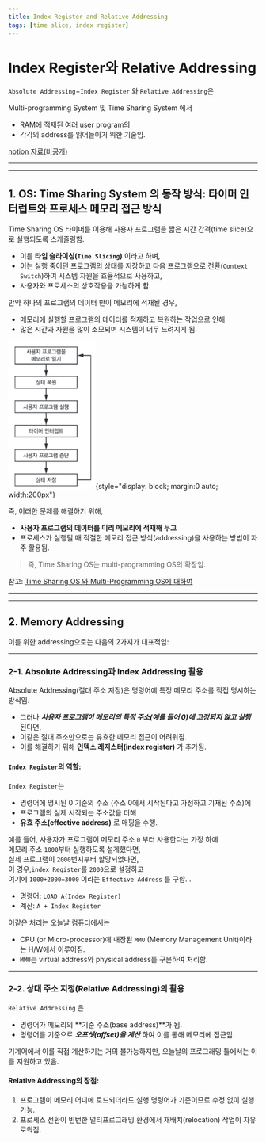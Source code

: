 ```yaml
---
title: Index Register and Relative Addressing
tags: [time slice, index register]
---
```


# Index Register와 Relative Addressing

`Absolute Addressing`+`Index Register` 와 `Relative Addressing`은

Multi-programming System 및 Time Sharing System 에서  

* RAM에 적재된 여러 user program의 
* 각각의 address를 읽어들이기 위한 기술임. 

[notion 자료(비공개)](https://www.notion.so/mmmil/Relative-Addressing-OS-Index-Register-Relative-Addressing-3fbedadd0567417cab4461558da35e68
)


---

---

## 1. **OS: Time Sharing System 의 동작 방식: 타이머 인터럽트와 프로세스 메모리 접근 방식**

Time Sharing OS 타이머를 이용해 사용자 프로그램을 짧은 시간 간격(time slice)으로 실행되도록 스케줄링함.  

* 이를 **타임 슬라이싱(`Time Slicing`)** 이라고 하며, 
* 이는 실행 중이던 프로그램의 상태를 저장하고 다음 프로그램으로 전환(`Context Switch`)하여 시스템 자원을 효율적으로 사용하고,
* 사용자와 프로세스의 상호작용을 가능하게 함.
  
만약 하나의 프로그램의 데이터 만이 메모리에 적재될 경우, 

* 메모리에 실행할 프로그램의 데이터를 적재하고 복원하는 작업으로 인해
* 많은 시간과 자원을 많이 소모되며 시스템이 너무 느려지게 됨.

![](../../OS/img/os_time_sharing.png){style="display: block; margin:0 auto; width:200px"}

즉, 이러한 문제를 해결하기 위해, 

* **사용자 프로그램의 데이터를 미리 메모리에 적재해 두고** 
* 프로세스가 실행될 때 적절한 메모리 접근 방식(addressing)을 사용하는 방법이 자주 활용됨.

> 즉, Time Sharing OS는 multi-programming OS의 확장임.

참고: [Time Sharing OS 와 Multi-Programming OS에 대하여](../../OS/operating_system.md#4-2-2-multi-programming)


---

---


## 2. Memory Addressing

이를 위한 addressing으로는 다음의 2가지가 대표적임:

---

### **2-1. Absolute Addressing과 Index Addressing 활용**

Absolute Addressing(절대 주소 지정)은 명령어에 특정 메모리 주소를 직접 명시하는 방식임.

* 그러나 ***사용자 프로그램이 메모리의 특정 주소(예를 들어 0)에 고정되지 않고 실행*** 된다면, 
* 이같은 절대 주소만으로는 유효한 메모리 접근이 어려워짐. 
* 이를 해결하기 위해 **인덱스 레지스터(index register)** 가 추가됨.

#### **`Index Register`의 역할**:

`Index Register`는 

* 명령어에 명시된 0 기준의 주소 (주소 0에서 시작된다고 가정하고 기재된 주소)에 
* 프로그램의 실제 시작되는 주소값을 더해 
* **유효 주소(effective address)** 로 매핑을 수행.  
  
예를 들어, 
    사용자가 프로그램이 메모리 주소 `0` 부터 사용한다는 가정 하에  
    메모리 주소 `1000`부터 실행하도록 설계했다면,  
    실제 프로그램이 `2000`번지부터 할당되었다면,  
    이 경우,`index Register`를 `2000`으로 설정하고  
    여기에 `1000+2000=3000` 이라는 `Effective Address` 를 구함. .


- 명령어: `LOAD A(Index Register)`
- 계산: `A + Index Register`

이같은 처리는 오늘날 컴퓨터에서는

* CPU (or Micro-processor)에 내장된 `MMU` (Memory Management Unit)이라는 H/W에서 이루어짐.
* `MMU`는 virtual address와 physical address를 구분하여 처리함.

---

### **2-2. 상대 주소 지정(Relative Addressing)의 활용**

`Relative Addressing` 은  

* 명령어가 메모리의 **기준 주소(base address)**가 됨. 
* 명령어를 기준으로 ***오프셋(offset)을 계산*** 하여 이를 통해 메모리에 접근임.

기계어에서 이를 직접 계산하기는 거의 불가능하지만, 오늘날의 프로그래밍 툴에서는 이를 지원하고 있음.

#### **Relative Addressing의 장점**:

1. 프로그램이 메모리 어디에 로드되더라도 실행 명령어가 기준이므로 수정 없이 실행 가능.
2. 프로세스 전환이 빈번한 멀티프로그래밍 환경에서 재배치(relocation) 작업이 자유로워짐.


